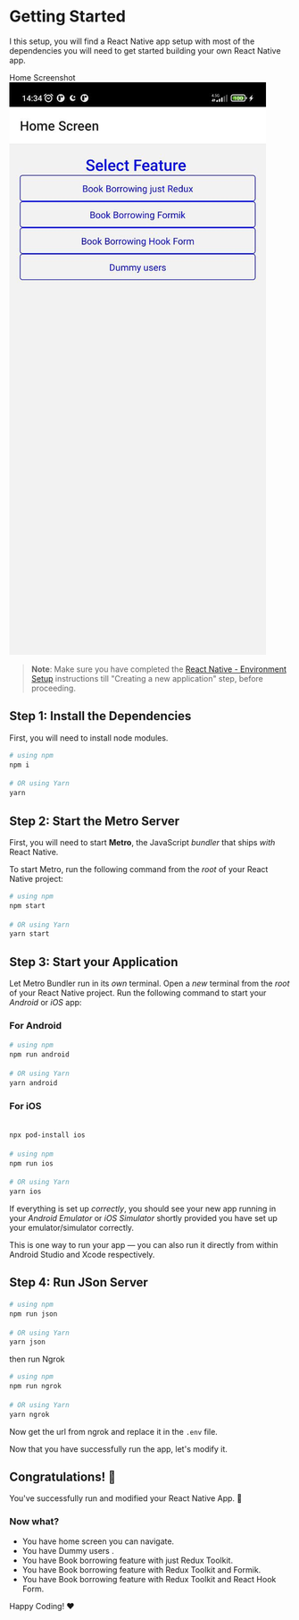 # Getting Started

I this setup, you will find a React Native app setup with most of the dependencies you will need to get started building your own React Native app.

Home Screenshot
![HomeScreenshot.jpeg](src/assets/HomeScreenshot.jpeg)

> **Note**: Make sure you have completed the [React Native - Environment Setup](https://reactnative.dev/docs/environment-setup) instructions till "Creating a new application" step, before proceeding.

## Step 1: Install the Dependencies

First, you will need to install node modules.

```bash
# using npm
npm i

# OR using Yarn
yarn
```

## Step 2: Start the Metro Server

First, you will need to start **Metro**, the JavaScript _bundler_ that ships _with_ React Native.

To start Metro, run the following command from the _root_ of your React Native project:

```bash
# using npm
npm start

# OR using Yarn
yarn start
```

## Step 3: Start your Application

Let Metro Bundler run in its _own_ terminal. Open a _new_ terminal from the _root_ of your React Native project. Run the following command to start your _Android_ or _iOS_ app:

### For Android

```bash
# using npm
npm run android

# OR using Yarn
yarn android
```

### For iOS

```bash

npx pod-install ios

# using npm
npm run ios

# OR using Yarn
yarn ios
```

If everything is set up _correctly_, you should see your new app running in your _Android Emulator_ or _iOS Simulator_ shortly provided you have set up your emulator/simulator correctly.

This is one way to run your app — you can also run it directly from within Android Studio and Xcode respectively.

## Step 4: Run JSon Server

```bash
# using npm
npm run json

# OR using Yarn
yarn json
```

then run Ngrok

```bash
# using npm
npm run ngrok

# OR using Yarn
yarn ngrok
```

Now get the url from ngrok and replace it in the `.env` file.

Now that you have successfully run the app, let's modify it.

## Congratulations! :tada:

You've successfully run and modified your React Native App. :partying_face:

### Now what?

- You have home screen you can navigate.
- You have Dummy users .
- You have Book borrowing feature with just Redux Toolkit.
- You have Book borrowing feature with Redux Toolkit and Formik.
- You have Book borrowing feature with Redux Toolkit and React Hook Form.




Happy Coding! :heart:
